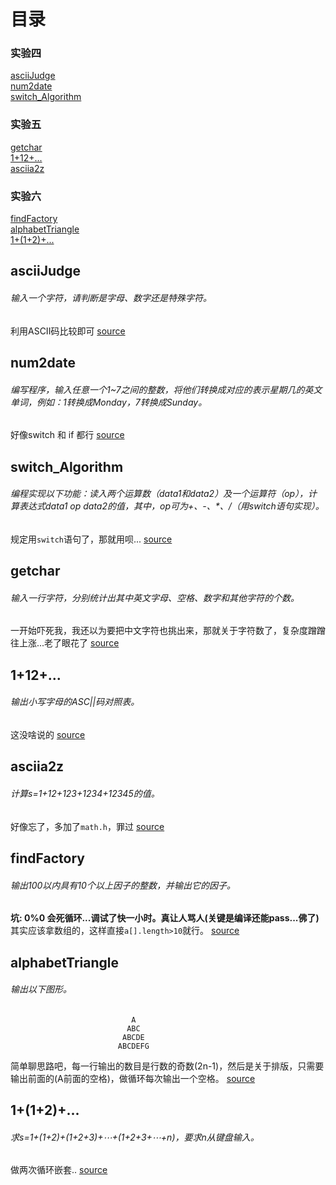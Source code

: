 # 目录
### 实验四
[asciiJudge](#asciiJudge)</br>
[num2date](#num2date)</br>
[switch_Algorithm](#switch_Algorithm)</br>
### 实验五
[getchar](#getchar)</br>
[1+12+...](#1+12+...)</br>
[asciia2z](#asciia2z)</br>
### 实验六
[findFactory](#findFactory)</br>
[alphabetTriangle](#alphabetTriangle)</br>
[1+(1+2)+...](#1+(1+2)+...)</br>


## asciiJudge
###### 输入一个字符，请判断是字母、数字还是特殊字符。
利用ASCII码比较即可
[source](asciiJudge.cpp)

## num2date
###### 编写程序，输入任意一个1~7之间的整数，将他们转换成对应的表示星期几的英文单词，例如：1转换成Monday，7转换成Sunday。
好像switch 和 if 都行
[source](num2date.cpp)

## switch_Algorithm
###### 编程实现以下功能：读入两个运算数（data1和data2）及一个运算符（op），计算表达式data1 op data2的值，其中，op可为+、-、*、/（用switch语句实现）。
规定用``switch``语句了，那就用呗...
[source](switch_Algorithm.cpp)

## getchar
###### 输入一行字符，分别统计出其中英文字母、空格、数字和其他字符的个数。
一开始吓死我，我还以为要把中文字符也挑出来，那就关于字符数了，复杂度蹭蹭往上涨...老了眼花了
[source](getchar.cpp)

## 1+12+...
###### 输出小写字母的ASC||码对照表。
这没啥说的
[source](1+12+....cpp)

## asciia2z
###### 计算s=1+12+123+1234+12345的值。
好像忘了，多加了```math.h```，罪过
[source](asciia2z.cpp)

## findFactory
###### 输出100以内具有10个以上因子的整数，并输出它的因子。
**坑: 0%0 会死循环...调试了快一小时。真让人骂人(关键是编译还能pass...佛了)**
其实应该拿数组的，这样直接```a[].length>10```就行。
[source](findFactory.cpp)

## alphabetTriangle
###### 输出以下图形。</br>
							   A
							  ABC
							 ABCDE
							ABCDEFG
简单聊思路吧，每一行输出的数目是行数的奇数(2n-1)，然后是关于排版，只需要输出前面的(A前面的空格)，做循环每次输出一个空格。
[source](alphabetTriangle.cpp)


## 1+(1+2)+...
###### 求s=1+(1+2)+(1+2+3)+⋯+(1+2+3+⋯+n)，要求n从键盘输入。
做两次循环嵌套..
[source](1+(1+2)+....cpp)
